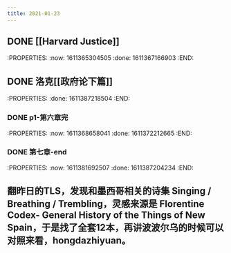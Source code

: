 ```yaml
---
title: 2021-01-23
---
```


## DONE [[Harvard Justice]]
:PROPERTIES:
:now: 1611365304505
:done: 1611367166903
:END:
## DONE 洛克[[政府论下篇]] 
:PROPERTIES:
:done: 1611387218504
:END:
### DONE  p1-第六章完
:PROPERTIES:
:now: 1611368658041
:done: 1611372212665
:END:
### DONE  第七章-end
:PROPERTIES:
:now: 1611381692507
:done: 1611387204234
:END:
###
## 翻昨日的TLS，发现和墨西哥相关的诗集 Singing / Breathing / Trembling，灵感来源是 Florentine Codex- General History of the Things of New Spain，于是找了全套12本，再讲波波尔乌的时候可以对照来看，hongdazhiyuan。
